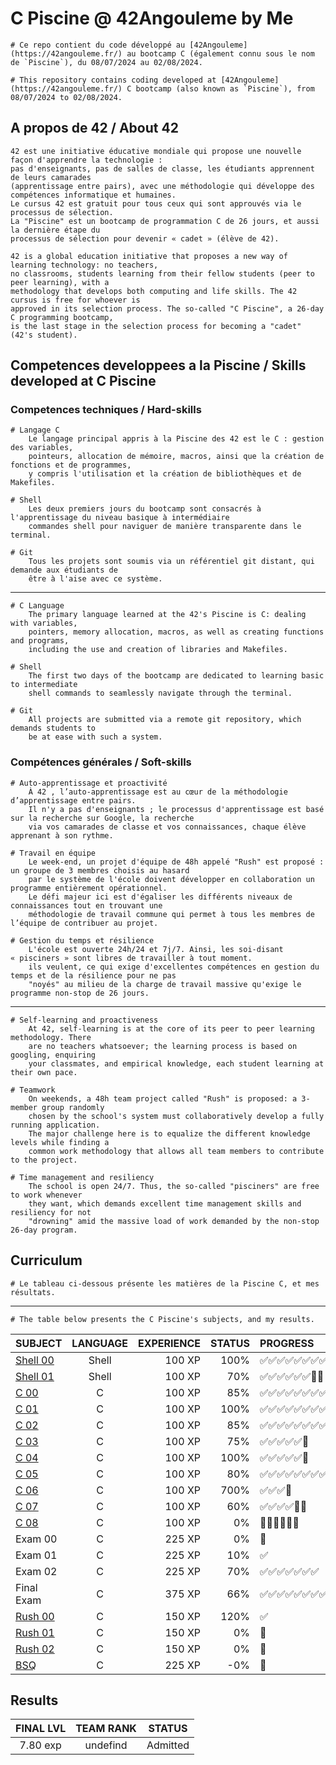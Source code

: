 # C Piscine @ 42Angouleme by Me

	# Ce repo contient du code développé au [42Angouleme](https://42angouleme.fr/) au bootcamp C (également connu sous le nom de `Piscine`), du 08/07/2024 au 02/08/2024.
	
	# This repository contains coding developed at [42Angouleme](https://42angouleme.fr/) C bootcamp (also known as `Piscine`), from 08/07/2024 to 02/08/2024.

## A propos de 42 / About 42

	42 est une initiative éducative mondiale qui propose une nouvelle façon d'apprendre la technologie :
	pas d'enseignants, pas de salles de classe, les étudiants apprennent de leurs camarades
	(apprentissage entre pairs), avec une méthodologie qui développe des compétences informatique et humaines.
	Le cursus 42 est gratuit pour tous ceux qui sont approuvés via le processus de sélection.
	La "Piscine" est un bootcamp de programmation C de 26 jours, et aussi la dernière étape du
	processus de sélection pour devenir « cadet » (élève de 42).

	42 is a global education initiative that proposes a new way of learning technology: no teachers,
	no classrooms, students learning from their fellow students (peer to peer learning), with a
	methodology that develops both computing and life skills. The 42 cursus is free for whoever is
	approved in its selection process. The so-called "C Piscine", a 26-day C programming bootcamp,
	is the last stage in the selection process for becoming a "cadet" (42's student). 

## Competences developpees a la Piscine / Skills developed at C Piscine

### Competences techniques / Hard-skills

	# Langage C
		Le langage principal appris à la Piscine des 42 est le C : gestion des variables,
		pointeurs, allocation de mémoire, macros, ainsi que la création de fonctions et de programmes,
		y compris l'utilisation et la création de bibliothèques et de Makefiles.

	# Shell
		Les deux premiers jours du bootcamp sont consacrés à l'apprentissage du niveau basique à intermédiaire
		commandes shell pour naviguer de manière transparente dans le terminal.

	# Git
		Tous les projets sont soumis via un référentiel git distant, qui demande aux étudiants de
		être à l'aise avec ce système.
----------------------------------------------------------------------------------------------------------------------------------

	# C Language
		The primary language learned at the 42's Piscine is C: dealing with variables,
		pointers, memory allocation, macros, as well as creating functions and programs,
		including the use and creation of libraries and Makefiles.

	# Shell
		The first two days of the bootcamp are dedicated to learning basic to intermediate
		shell commands to seamlessly navigate through the terminal.

	# Git
		All projects are submitted via a remote git repository, which demands students to
		be at ease with such a system.

### Compétences générales / Soft-skills

	# Auto-apprentissage et proactivité
		À 42 , l’auto-apprentissage est au cœur de la méthodologie d’apprentissage entre pairs.
		Il n'y a pas d'enseignants ; le processus d'apprentissage est basé sur la recherche sur Google, la recherche
		via vos camarades de classe et vos connaissances, chaque élève apprenant à son rythme.

	# Travail en équipe
		Le week-end, un projet d'équipe de 48h appelé "Rush" est proposé : un groupe de 3 membres choisis au hasard
		par le système de l'école doivent développer en collaboration un programme entièrement opérationnel.
		Le défi majeur ici est d'égaliser les différents niveaux de connaissances tout en trouvant une
		méthodologie de travail commune qui permet à tous les membres de l’équipe de contribuer au projet.

	# Gestion du temps et résilience
		L'école est ouverte 24h/24 et 7j/7. Ainsi, les soi-disant « pisciners » sont libres de travailler à tout moment.
		ils veulent, ce qui exige d'excellentes compétences en gestion du temps et de la résilience pour ne pas
		"noyés" au milieu de la charge de travail massive qu'exige le programme non-stop de 26 jours.	

----------------------------------------------------------------------------------------------------------------------------------

	# Self-learning and proactiveness
		At 42, self-learning is at the core of its peer to peer learning methodology. There
		are no teachers whatsoever; the learning process is based on googling, enquiring
		your classmates, and empirical knowledge, each student learning at their own pace.

	# Teamwork
		On weekends, a 48h team project called "Rush" is proposed: a 3-member group randomly
		chosen by the school's system must collaboratively develop a fully running application.
		The major challenge here is to equalize the different knowledge levels while finding a
		common work methodology that allows all team members to contribute to the project.

	# Time management and resiliency
		The school is open 24/7. Thus, the so-called "pisciners" are free to work whenever
		they want, which demands excellent time management skills and resiliency for not
		"drowning" amid the massive load of work demanded by the non-stop 26-day program.

## Curriculum

	# Le tableau ci-dessous présente les matières de la Piscine C, et mes résultats.
----------------------------------------------------------------------------------------------------------------------------------

	# The table below presents the C Piscine's subjects, and my results.

|SUBJECT			|LANGUAGE	|EXPERIENCE	|STATUS		|PROGRESS
|:--				|:-:		|--:		|--:		|:--
|[Shell 00](./shell00)		|Shell		|100 XP		|100%		|✅✅✅✅✅✅✅✅✅✅
|[Shell 01](./shell01)		|Shell		|100 XP		|70%		|✅✅✅✅✅✅🔲🔲
|[C 00](./C00)			|C			|100 XP		|85%	|✅✅✅✅✅✅✅✅🔲
|[C 01](./C01)			|C			|100 XP		|100%	|✅✅✅✅✅✅✅✅✅
|[C 02](./C02)			|C			|100 XP		|85%	|✅✅✅✅✅✅✅✅✅✅✅🔲🔲
|[C 03](./C03)			|C			|100 XP		|75%	|✅✅✅✅✅🔲
|[C 04](./C04)			|C			|100 XP		|100%	|✅✅✅✅✅🔲
|[C 05](./C05)			|C			|100 XP		|80%	|✅✅✅✅✅✅✅✅🔲
|[C 06](./C06)			|C			|100 XP		|700%	|✅✅✅🔲
|[C 07](./C07)			|C			|100 XP		|60%	|✅✅✅✅🔲🔲
|[C 08](./C08)			|C			|100 XP		|0%	|🔲🔲🔲🔲🔲🔲
|Exam 00			|C			|225 XP		|0%	|🔲
|Exam 01			|C			|225 XP		|10%	|✅
|Exam 02			|C			|225 XP		|70%	|✅✅✅✅✅✅✅
|Final Exam			|C			|375 XP		|66%	|✅✅✅✅✅✅✅✅✅✅✅
|[Rush 00](./rush00)		|C			|150 XP		|120% 	|✅
|[Rush 01](./rush01)		|C			|150 XP		|0%	|🔲
|[Rush 02](./rush02)		|C			|150 XP		|0% 	|🔲
|[BSQ](./BSQ)			|C			|225 XP		|-0%	|🔲

## Results

|FINAL LVL	| TEAM RANK	  |STATUS
|:-:		|:-----------:|:--:
|7.80 exp	|   undefind	 	    |Admitted
